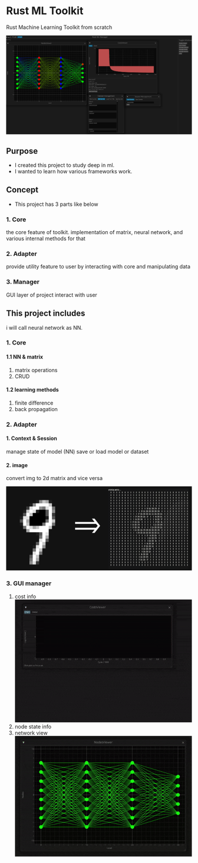 # Rust ML Toolkit

Rust Machine Learning Toolkit from scratch

![manager_main](./doc/img/manager_main.png)

## Purpose

- I created this project to study deep in ml.
- I wanted to learn how various frameworks work.

## Concept

- This project has 3 parts like below

### 1. Core

the core feature of toolkit.
implementation of matrix, neural network,
and various internal methods for that

### 2. Adapter

provide utility feature to user
by interacting with core and
manipulating data

### 3. Manager

GUI layer of project
interact with user

## This project includes

i will call neural network as NN.

### 1. Core

#### 1.1 NN & matrix

1.  matrix operations
2.  CRUD

#### 1.2 learning methods

1.  finite difference
2.  back propagation

### 2. Adapter

#### 1. Context & Session

manage state of model (NN)
save or load model or dataset

#### 2. image

convert img to 2d matrix and vice versa

![png2mat](./doc/img/png2mat.png)

### 3. GUI manager

1.  cost info
    ![cost_view](./doc/img/cost_view.gif)
2.  node state info
3.  network view
    ![node_view](./doc/img/node_view.gif)
